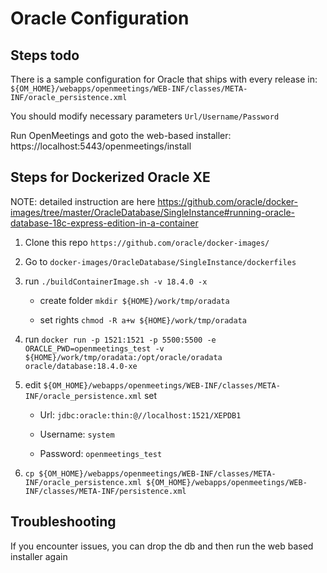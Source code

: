 <!--
Licensed under the Apache License, Version 2.0 (the "License") http://www.apache.org/licenses/LICENSE-2.0
-->

# Oracle Configuration

## Steps todo

There is a sample configuration for Oracle that ships with every release in:
`${OM_HOME}/webapps/openmeetings/WEB-INF/classes/META-INF/oracle_persistence.xml`

You should modify necessary parameters `Url/Username/Password`

Run OpenMeetings and goto the web-based installer: https://localhost:5443/openmeetings/install

## Steps for Dockerized Oracle XE

NOTE: detailed instruction are here https://github.com/oracle/docker-images/tree/master/OracleDatabase/SingleInstance#running-oracle-database-18c-express-edition-in-a-container

1. Clone this repo `https://github.com/oracle/docker-images/`

2. Go to `docker-images/OracleDatabase/SingleInstance/dockerfiles`

3. run `./buildContainerImage.sh -v 18.4.0 -x`

    - create folder `mkdir ${HOME}/work/tmp/oradata`

    - set rights `chmod -R a+w ${HOME}/work/tmp/oradata`

4. run `docker run -p 1521:1521 -p 5500:5500 -e ORACLE_PWD=openmeetings_test -v ${HOME}/work/tmp/oradata:/opt/oracle/oradata oracle/database:18.4.0-xe`

5. edit `${OM_HOME}/webapps/openmeetings/WEB-INF/classes/META-INF/oracle_persistence.xml` set

    - Url: `jdbc:oracle:thin:@//localhost:1521/XEPDB1`

    - Username: `system`

    - Password: `openmeetings_test`

6. `cp ${OM_HOME}/webapps/openmeetings/WEB-INF/classes/META-INF/oracle_persistence.xml ${OM_HOME}/webapps/openmeetings/WEB-INF/classes/META-INF/persistence.xml`

## Troubleshooting

If you encounter issues, you can drop the db and then run the web based installer again
